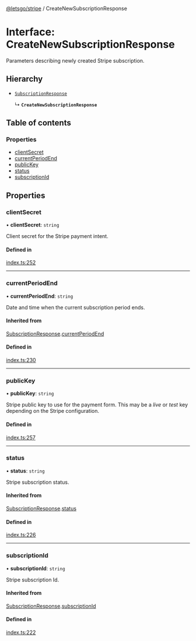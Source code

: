 [@letsgo/stripe](../README.md) / CreateNewSubscriptionResponse

# Interface: CreateNewSubscriptionResponse

Parameters describing newly created Stripe subscription.

## Hierarchy

- [`SubscriptionResponse`](SubscriptionResponse.md)

  ↳ **`CreateNewSubscriptionResponse`**

## Table of contents

### Properties

- [clientSecret](CreateNewSubscriptionResponse.md#clientsecret)
- [currentPeriodEnd](CreateNewSubscriptionResponse.md#currentperiodend)
- [publicKey](CreateNewSubscriptionResponse.md#publickey)
- [status](CreateNewSubscriptionResponse.md#status)
- [subscriptionId](CreateNewSubscriptionResponse.md#subscriptionid)

## Properties

### clientSecret

• **clientSecret**: `string`

Client secret for the Stripe payment intent.

#### Defined in

[index.ts:252](https://github.com/tjanczuk/letsgo/blob/fb7a7f0/packages/stripe/src/index.ts#L252)

___

### currentPeriodEnd

• **currentPeriodEnd**: `string`

Date and time when the current subscription period ends.

#### Inherited from

[SubscriptionResponse](SubscriptionResponse.md).[currentPeriodEnd](SubscriptionResponse.md#currentperiodend)

#### Defined in

[index.ts:230](https://github.com/tjanczuk/letsgo/blob/fb7a7f0/packages/stripe/src/index.ts#L230)

___

### publicKey

• **publicKey**: `string`

Stripe public key to use for the payment form. This may be a _live_ or _test_ key depending
on the Stripe configuration.

#### Defined in

[index.ts:257](https://github.com/tjanczuk/letsgo/blob/fb7a7f0/packages/stripe/src/index.ts#L257)

___

### status

• **status**: `string`

Stripe subscription status.

#### Inherited from

[SubscriptionResponse](SubscriptionResponse.md).[status](SubscriptionResponse.md#status)

#### Defined in

[index.ts:226](https://github.com/tjanczuk/letsgo/blob/fb7a7f0/packages/stripe/src/index.ts#L226)

___

### subscriptionId

• **subscriptionId**: `string`

Stripe subscription Id.

#### Inherited from

[SubscriptionResponse](SubscriptionResponse.md).[subscriptionId](SubscriptionResponse.md#subscriptionid)

#### Defined in

[index.ts:222](https://github.com/tjanczuk/letsgo/blob/fb7a7f0/packages/stripe/src/index.ts#L222)
